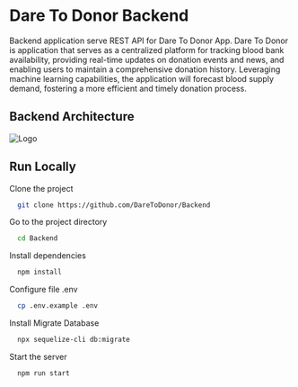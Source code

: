 
# Dare To Donor Backend

Backend application serve REST API for Dare To Donor App. Dare To Donor is application that serves as a centralized platform for tracking blood bank availability, providing real-time updates on donation events and news, and enabling users to maintain a comprehensive donation history. Leveraging machine learning capabilities, the application will forecast blood supply demand, fostering a more efficient and timely donation process.


## Backend Architecture
![Logo](https://storage.googleapis.com/daretodonor-bucket/assets/Arcitecture.png)



## Run Locally

Clone the project

```bash
  git clone https://github.com/DareToDonor/Backend
```

Go to the project directory

```bash
  cd Backend
```

Install dependencies

```bash
  npm install
```

Configure file .env

```bash
  cp .env.example .env
```

Install Migrate Database

```bash
  npx sequelize-cli db:migrate
```

Start the server

```bash
  npm run start
```
    